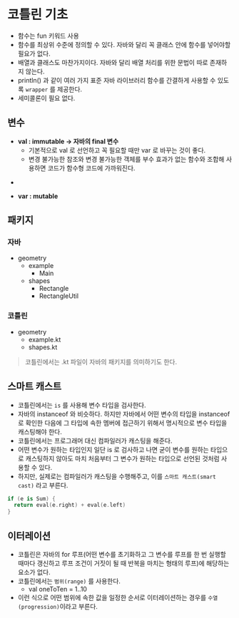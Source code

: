 # 코틀린 기초

- 함수는 fun 키워드 사용
- 함수를 최상위 수준에 정의할 수 있다. 자바와 달리 꼭 클래스 안에 함수를 넣어야할 필요가 없다.
- 배열과 클래스도 마찬가지이다. 자바와 달리 배열 처리를 위한 문법이 따로 존재하지 않는다.
- println() 과 같이 여러 가지 표준 자바 라이브러리 함수를 간결하게 사용할 수 있도록 `wrapper` 를 제공한다.
- 세미콜론이 필요 없다.

## 변수

- __val : immutable -> 자바의 final 변수__
  - 기본적으로 val 로 선언하고 꼭 필요할 때만 var 로 바꾸는 것이 좋다.
  - 변경 불가능한 참조와 변경 불가능한 객체를 부수 효과가 없는 함수와 조합해 사용하면 코드가 함수형 코드에 가까워진다.
* 
- __var : mutable__

## 패키지

### 자바

- geometry
  - example
    - Main
  - shapes
    - Rectangle
    - RectangleUtil

### 코틀린

- geometry
  - example.kt
  - shapes.kt

> 코틀린에서는 .kt 파일이 자바의 패키지를 의미하기도 한다.

## 스마트 캐스트

- 코틀린에서는 `is` 를 사용해 변수 타입을 검사한다.
- 자바의 instanceof 와 비슷하다. 하지만 자바에서 어떤 변수의 타입을 instanceof 로 확인한 다음에 그 타입에 속한 멤버에 접근하기 위해서 명시적으로 변수 타입을 캐스팅해야 한다.
- 코틀린에서는 프로그래머 대신 컴파일러가 캐스팅을 해준다. 
- 어떤 변수가 원하는 타입인지 일단 is 로 검사하고 나면 굳이 변수를 원하는 타입으로 캐스팅하지 않아도 마치 처음부터 그 변수가 원하는 타입으로 선언된 것처럼 사용할 수 있다.
- 하지만, 실제로는 컴파일러가 캐스팅을 수행해주고, 이를 `스마트 캐스트(smart cast)` 라고 부른다.

```kotlin
if (e is Sum) {
  return eval(e.right) + eval(e.left)
}
```

## 이터레이션

- 코틀린은 자바의 for 루프(어떤 변수를 초기화하고 그 변수를 루프를 한 번 실행할 때마다 갱신하고 루프 조건이 거짓이 될 때 반복을 마치는 형태의 루프)에 해당하는 요소가 없다.
- 코틀린에서는 `범위(range)` 를 사용한다.
  - val oneToTen = 1..10
- 이런 식으로 어떤 범위에 속한 값을 일정한 순서로 이터레이션하는 경우를 `수열(progression)`이라고 부른다.

